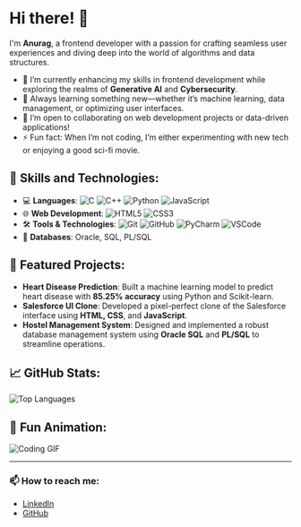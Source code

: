 # Hi there! 👋

I'm **Anurag**, a frontend developer with a passion for crafting seamless user experiences and diving deep into the world of algorithms and data structures.

- 🔭 I’m currently enhancing my skills in frontend development while exploring the realms of **Generative AI** and **Cybersecurity**.
- 🌱 Always learning something new—whether it’s machine learning, data management, or optimizing user interfaces.
- 👯 I’m open to collaborating on web development projects or data-driven applications!
- ⚡ Fun fact: When I’m not coding, I’m either experimenting with new tech or enjoying a good sci-fi movie.

## 🚀 Skills and Technologies:
- 💻 **Languages**: ![C](https://img.shields.io/badge/-C-333333?style=flat&logo=c) ![C++](https://img.shields.io/badge/-C++-333333?style=flat&logo=c%2B%2B) ![Python](https://img.shields.io/badge/-Python-333333?style=flat&logo=python) ![JavaScript](https://img.shields.io/badge/-JavaScript-333333?style=flat&logo=javascript)
- 🌐 **Web Development**: ![HTML5](https://img.shields.io/badge/-HTML5-333333?style=flat&logo=html5) ![CSS3](https://img.shields.io/badge/-CSS3-333333?style=flat&logo=css3)
- 🛠 **Tools & Technologies**: ![Git](https://img.shields.io/badge/-Git-333333?style=flat&logo=git) ![GitHub](https://img.shields.io/badge/-GitHub-333333?style=flat&logo=github) ![PyCharm](https://img.shields.io/badge/-PyCharm-333333?style=flat&logo=pycharm) ![VSCode](https://img.shields.io/badge/-VS%20Code-333333?style=flat&logo=visual-studio-code)
- 💾 **Databases**: Oracle, SQL, PL/SQL

## 💼 Featured Projects:
- **Heart Disease Prediction**: Built a machine learning model to predict heart disease with **85.25% accuracy** using Python and Scikit-learn.
- **Salesforce UI Clone**: Developed a pixel-perfect clone of the Salesforce interface using **HTML, CSS**, and **JavaScript**.
- **Hostel Management System**: Designed and implemented a robust database management system using **Oracle SQL** and **PL/SQL** to streamline operations.

## 📈 GitHub Stats:


![Top Languages](https://github-readme-stats.vercel.app/api/top-langs/?username=AlgoAnurag&layout=compact)

## 👾 Fun Animation:
![Coding GIF](https://media.giphy.com/media/LmNwrBhejkK9EFP504/giphy.gif)

---

### 📫 How to reach me:
- [LinkedIn](https://www.linkedin.com/in/algoanurag)
- [GitHub](https://github.com/AlgoAnurag)
